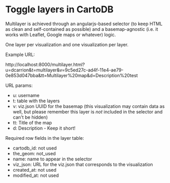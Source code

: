 # Toggle layers in CartoDB

Multilayer is achieved through an angularjs-based selector (to keep HTML as clean and self-contained as possible) and a basemap-agnostic (i.e. it works with Leaflet, Google maps or whatever) logic.

One layer per visualization and one visualization per layer.

Example URL:

http://localhost:8000/multilayer.html?u=dcarrion&t=multilayer&v=9c5ed27c-ad4f-11e4-ae79-0e853d047bba&tt=Multilayer%20map&d=Description%20test

URL params:

* u: username
* t: table with the layers
* v: viz.json UUID for the basemap (this visualization may contain data as well, but please remember this layer is *not* included in the selector and can't be hidden)
* tt: Title of the map
* d: Description - Keep it short!

Required row fields in the layer table:

* cartodb_id: not used
* the_geom: not_used
* name: name to appear in the selector
* viz_json: URL for the viz.json that corresponds to the visualization
* created_at: not used
* modified_at: not used
